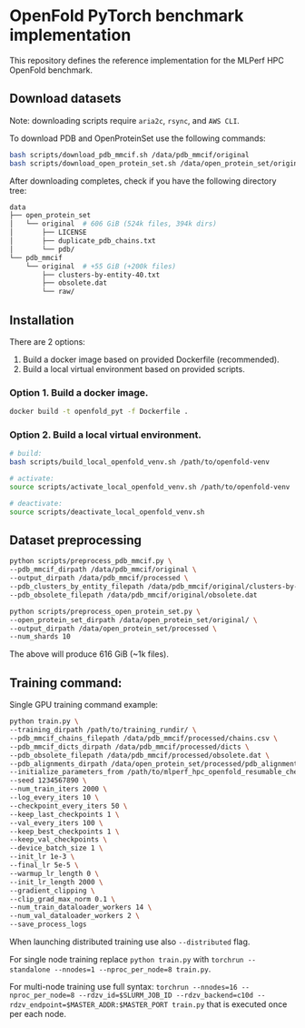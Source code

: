 # OpenFold PyTorch benchmark implementation

This repository defines the reference implementation for the MLPerf HPC OpenFold benchmark.

## Download datasets

Note: downloading scripts require `aria2c`, `rsync`, and `AWS CLI`.

To download PDB and OpenProteinSet use the following commands:

```bash
bash scripts/download_pdb_mmcif.sh /data/pdb_mmcif/original
bash scripts/download_open_protein_set.sh /data/open_protein_set/original
```

After downloading completes, check if you have the following directory tree:

```bash
data
├── open_protein_set
│   └── original  # 606 GiB (524k files, 394k dirs)
│       ├── LICENSE
│       ├── duplicate_pdb_chains.txt
│       └── pdb/
└── pdb_mmcif
    └── original  # +55 GiB (+200k files)
        ├── clusters-by-entity-40.txt
        ├── obsolete.dat
        └── raw/
```

## Installation

There are 2 options:

1. Build a docker image based on provided Dockerfile (recommended).
2. Build a local virtual environment based on provided scripts.

### Option 1. Build a docker image.

```bash
docker build -t openfold_pyt -f Dockerfile .
```

### Option 2. Build a local virtual environment.

```bash
# build:
bash scripts/build_local_openfold_venv.sh /path/to/openfold-venv

# activate:
source scripts/activate_local_openfold_venv.sh /path/to/openfold-venv

# deactivate:
source scripts/deactivate_local_openfold_venv.sh
```

## Dataset preprocessing

```bash
python scripts/preprocess_pdb_mmcif.py \
--pdb_mmcif_dirpath /data/pdb_mmcif/original \
--output_dirpath /data/pdb_mmcif/processed \
--pdb_clusters_by_entity_filepath /data/pdb_mmcif/original/clusters-by-entity-40.txt \
--pdb_obsolete_filepath /data/pdb_mmcif/original/obsolete.dat

python scripts/preprocess_open_protein_set.py \
--open_protein_set_dirpath /data/open_protein_set/original/ \
--output_dirpath /data/open_protein_set/processed \
--num_shards 10
```

The above will produce 616 GiB (~1k files).

## Training command:

Single GPU training command example:

```bash
python train.py \
--training_dirpath /path/to/training_rundir/ \
--pdb_mmcif_chains_filepath /data/pdb_mmcif/processed/chains.csv \
--pdb_mmcif_dicts_dirpath /data/pdb_mmcif/processed/dicts \
--pdb_obsolete_filepath /data/pdb_mmcif/processed/obsolete.dat \
--pdb_alignments_dirpath /data/open_protein_set/processed/pdb_alignments \
--initialize_parameters_from /path/to/mlperf_hpc_openfold_resumable_checkpoint.pt \
--seed 1234567890 \
--num_train_iters 2000 \
--log_every_iters 10 \
--checkpoint_every_iters 50 \
--keep_last_checkpoints 1 \
--val_every_iters 100 \
--keep_best_checkpoints 1 \
--keep_val_checkpoints \
--device_batch_size 1 \
--init_lr 1e-3 \
--final_lr 5e-5 \
--warmup_lr_length 0 \
--init_lr_length 2000 \
--gradient_clipping \
--clip_grad_max_norm 0.1 \
--num_train_dataloader_workers 14 \
--num_val_dataloader_workers 2 \
--save_process_logs
```

When launching distributed training use also `--distributed` flag.

For single node training replace `python train.py` with `torchrun --standalone --nnodes=1 --nproc_per_node=8 train.py`.

For multi-node training use full syntax: `torchrun --nnodes=16 --nproc_per_node=8 --rdzv_id=$SLURM_JOB_ID --rdzv_backend=c10d --rdzv_endpoint=$MASTER_ADDR:$MASTER_PORT train.py` that is executed once per each node.
